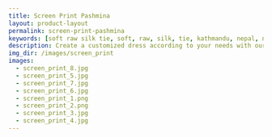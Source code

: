 ```yaml
---
title: Screen Print Pashmina
layout: product-layout
permalink: screen-print-pashmina
keywords: [soft raw silk tie, soft, raw, silk, tie, kathmandu, nepal, nepalese, handloom, thamel, screen print pashmina, cashmere]
description: Create a customized dress according to your needs with our soft raw silk materials
img_dir: /images/screen_print
images:
  - screen_print_8.jpg
  - screen_print_5.jpg
  - screen_print_7.jpg
  - screen_print_6.jpg
  - screen_print_1.png
  - screen_print_2.png
  - screen_print_3.jpg
  - screen_print_4.jpg
---
```

